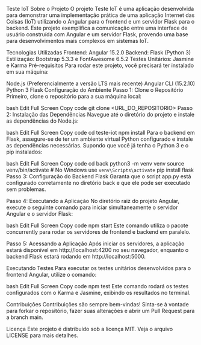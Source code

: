 Teste IoT
Sobre o Projeto
O projeto Teste IoT é uma aplicação desenvolvida para demonstrar uma implementação prática de uma aplicação Internet das Coisas (IoT) utilizando o Angular para o frontend e um servidor Flask para o backend. Este projeto exemplifica a comunicação entre uma interface de usuário construída com Angular e um servidor Flask, provendo uma base para desenvolvimentos mais complexos em sistemas IoT.

Tecnologias Utilizadas
Frontend: Angular 15.2.0
Backend: Flask (Python 3)
Estilização: Bootstrap 5.3.3 e FontAwesome 6.5.2
Testes Unitários: Jasmine e Karma
Pré-requisitos
Para rodar este projeto, você precisará ter instalado em sua máquina:

Node.js (Preferencialmente a versão LTS mais recente)
Angular CLI (15.2.10)
Python 3
Flask
Configuração do Ambiente
Passo 1: Clone o Repositório
Primeiro, clone o repositório para a sua máquina local:

bash
Edit
Full Screen
Copy code
git clone <URL_DO_REPOSITORIO>
Passo 2: Instalação das Dependências
Navegue até o diretório do projeto e instale as dependências do Node.js:

bash
Edit
Full Screen
Copy code
cd teste-iot
npm install
Para o backend em Flask, assegure-se de ter um ambiente virtual Python configurado e instale as dependências necessárias. Supondo que você já tenha o Python 3 e o pip instalados:

bash
Edit
Full Screen
Copy code
cd back
python3 -m venv venv
source venv/bin/activate  # No Windows use `venv\Scripts\activate`
pip install flask
Passo 3: Configuração do Backend Flask
Garanta que o script app.py está configurado corretamente no diretório back e que ele pode ser executado sem problemas.

Passo 4: Executando a Aplicação
No diretório raiz do projeto Angular, execute o seguinte comando para iniciar simultaneamente o servidor Angular e o servidor Flask:

bash
Edit
Full Screen
Copy code
npm start
Este comando utiliza o pacote concurrently para rodar os servidores de frontend e backend em paralelo.

Passo 5: Acessando a Aplicação
Após iniciar os servidores, a aplicação estará disponível em http://localhost:4200 no seu navegador, enquanto o backend Flask estará rodando em http://localhost:5000.

Executando Testes
Para executar os testes unitários desenvolvidos para o frontend Angular, utilize o comando:

bash
Edit
Full Screen
Copy code
npm test
Este comando rodará os testes configurados com o Karma e Jasmine, exibindo os resultados no terminal.

Contribuições
Contribuições são sempre bem-vindas! Sinta-se à vontade para forkar o repositório, fazer suas alterações e abrir um Pull Request para a branch main.

Licença
Este projeto é distribuído sob a licença MIT. Veja o arquivo LICENSE para mais detalhes.
